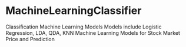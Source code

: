 # MachineLearningClassifier
Classification Machine Learning Models
Models include Logistic Regression, LDA, QDA, KNN 
Machine Learning Models for Stock Market Price and Prediction
